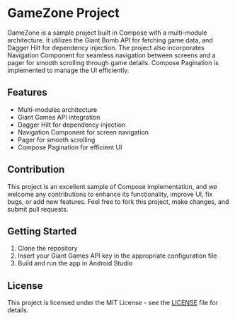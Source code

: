 # GameZone Project

GameZone is a sample project built in Compose with a multi-module architecture. It utilizes the Giant Bomb API for fetching game data, and Dagger Hilt for dependency injection. The project also incorporates Navigation Component for seamless navigation between screens and a pager for smooth scrolling through game details. Compose Pagination is implemented to manage the UI efficiently.

## Features

- Multi-modules architecture
- Giant Games API integration
- Dagger Hilt for dependency injection
- Navigation Component for screen navigation
- Pager for smooth scrolling
- Compose Pagination for efficient UI

## Contribution

This project is an excellent sample of Compose implementation, and we welcome any contributions to enhance its functionality, improve UI, fix bugs, or add new features. Feel free to fork this project, make changes, and submit pull requests.

## Getting Started

1. Clone the repository
2. Insert your Giant Games API key in the appropriate configuration file
3. Build and run the app in Android Studio

## License

This project is licensed under the MIT License - see the [LICENSE](LICENSE) file for details.
